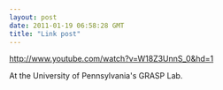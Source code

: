 ```yaml
---
layout: post
date: 2011-01-19 06:58:28 GMT
title: "Link post"
---
```

<http://www.youtube.com/watch?v=W18Z3UnnS_0&hd=1>

At the University of Pennsylvania's GRASP Lab.